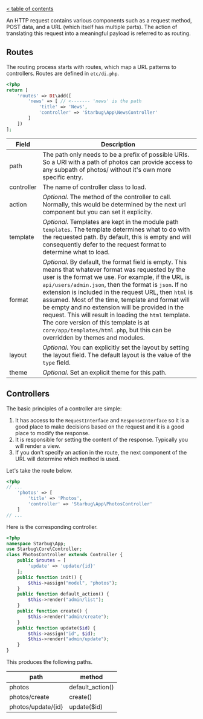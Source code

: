 [< table of contents](../README.md)

An HTTP request contains various components such as a request method, POST data, and a URL (which itself has multiple parts). The action of translating this request into a meaningful payload is referred to as routing.

## Routes

The routing process starts with routes, which map a URL patterns to controllers. Routes are defined in `etc/di.php`.

```php
<?php
return [
	'routes' => DI\add([
		'news' => [ // <------- 'news' is the path
			'title' => 'News',
			'controller' => 'Starbug\App\NewsController'
		]
	])
];
```


| Field | Description |
|-------|-------------|
| path  | The path only needs to be a prefix of possible URIs. So a URI with a path of photos can provide access to any subpath of photos/ without it's own more specific entry. |
| controller | The name of controller class to load. |
| action | *Optional*. The method of the controller to call. Normally, this would be determined by the next url component but you can set it explicity. |
| template | *Optional*. Templates are kept in the module path `templates`. The template determines what to do with the requested path. By default, this is empty and will consequently defer to the request format to determine what to load. |
| format | *Optional*. By default, the format field is empty. This means that whatever format was requested by the user is the format we use. For example, if the URL is `api/users/admin.json`, then the format is `json`. If no extension is included in the request URL, then `html` is assumed. Most of the time, template and format will be empty and no extension will be provided in the request. This will result in loading the `html` template. The core version of this template is at `core/app/templates/html.php`, but this can be overridden by themes and modules. |
| layout | *Optional*. You can explicitly set the layout by setting the layout field. The default layout is the value of the `type` field. |
| theme | *Optional*. Set an explicit theme for this path. |

## Controllers

The basic principles of a controller are simple:

1. It has access to the `RequestInterface` and `ResponseInterface` so it is a good place to make decisions based on the request and it is a good place to modify the response.
2. It is responsible for setting the content of the response. Typically you will render a view.
3. If you don't specify an action in the route, the next component of the URL will determine which method is used.

Let's take the route below.

```php
<?php
// ...
	'photos' => [
		'title' => 'Photos',
		'controller' => 'Starbug\App\PhotosController'
	]
// ...
```

Here is the corresponding controller.

```php
<?php
namespace Starbug\App;
use Starbug\Core\Controller;
class PhotosController extends Controller {
	public $routes = [
		'update' => 'update/{id}'
	];
	public function init() {
		$this->assign("model", "photos");
	}
	public function default_action() {
		$this->render("admin/list");
	}
	public function create() {
		$this->render("admin/create");
	}
	public function update($id) {
		$this->assign("id", $id);
		$this->render("admin/update");
	}
}
```
This produces the following paths.

| path | method |
|------|--------|
| photos | default_action() |
| photos/create | create() |
| photos/update/{id} | update($id) |
